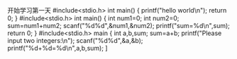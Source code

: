 
开始学习第一天
#include<stdio.h>
int main()
{
        printf("hello world\n");
        return 0;
}
#include<stdio.h>
int main()
{
       int num1=0;
       int num2=0;
       sum=num1+num2;
       scanf("%d%d",&num1,&num2);
       printf("sum=%d\n",sum);
       return 0;
 }
 #include<stdio.h>
 main
 {
      int a,b,sum;
      sum=a+b;
      printf("Please input two integers:\n");
      scanf("%d%d",&a,&b);
      printf("%d+%d=%d\n",a,b,sum);
 ]
